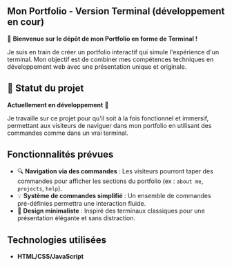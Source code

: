 ## Mon Portfolio - Version Terminal (développement en cour)

👋 **Bienvenue sur le dépôt de mon Portfolio en forme de Terminal !**

Je suis en train de créer un portfolio interactif qui simule l'expérience d'un terminal. Mon objectif est de combiner mes compétences techniques en développement web avec une présentation unique et originale.

## 🚧 Statut du projet

**Actuellement en développement** 🚀

Je travaille sur ce projet pour qu'il soit à la fois fonctionnel et immersif, permettant aux visiteurs de naviguer dans mon portfolio en utilisant des commandes comme dans un vrai terminal.

## Fonctionnalités prévues

- 🔍 **Navigation via des commandes** : Les visiteurs pourront taper des commandes pour afficher les sections du portfolio (ex : `about me`, `projects`, `help`).
- 💡 **Système de commandes simplifié** : Un ensemble de commandes pré-définies permettra une interaction fluide.
- 🎨 **Design minimaliste** : Inspiré des terminaux classiques pour une présentation élégante et sans distraction.

## Technologies utilisées

- **HTML/CSS/JavaScript**


